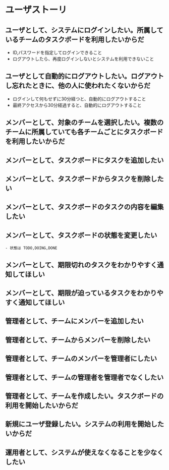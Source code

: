 # ユーザストーリ

## ユーザとして、システムにログインしたい。所属しているチームのタスクボードを利用したいからだ
- ID,パスワードを指定してログインできること
- ログアウトしたら、再度ログインしないとシステムを利用できないこと
## ユーザとして自動的にログアウトしたい。ログアウトし忘れたときに、他の人に使われたくないからだ
- ログインして何もせずに30分経つと、自動的にログアウトすること
- 最終アクセスから30分経過すると、自動的にログアウトすること
## メンバーとして、対象のチームを選択したい。複数のチームに所属していても各チームごとにタスクボードを利用したいからだ
## メンバーとして、タスクボードにタスクを追加したい
## メンバーとして、タスクボードからタスクを削除したい
## メンバーとして、タスクボードのタスクの内容を編集したい
## メンバーとして、タスクボードの状態を変更したい
    - 状態は TODO,DOING,DONE
## メンバーとして、期限切れのタスクをわかりやすく通知してほしい
## メンバーとして、期限が迫っているタスクをわかりやすく通知してほしい
## 管理者として、チームにメンバーを追加したい
## 管理者として、チームからメンバーを削除したい
## 管理者として、チームのメンバーを管理者にしたい
## 管理者として、チームの管理者を管理者でなくしたい
## 管理者として、チームを作成したい。タスクボードの利用を開始したいからだ
## 新規にユーザ登録したい。システムの利用を開始したいからだ

## 運用者として、システムが使えなくなることを少なくしたい
